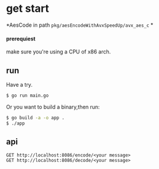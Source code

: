 # get start

*AesCode in path `pkg/aesEncodeWithAvxSpeedUp/avx_aes_c` *

#### prerequiest

make sure you're using a CPU of x86 arch.

## run

Have a try.

```bash
$ go run main.go
```

Or you want to build a binary,then run:

```sh
$ go build -a -o app .
$ ./app
```

## api

```
GET http://localhost:8086/encode/<your message>
GET http://localhost:8086/decode/<your message>
```

